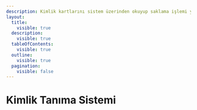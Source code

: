 ```yaml
---
description: Kimlik kartlarını sistem üzerinden okuyup saklama işlemi yapabilirsiniz.
layout:
  title:
    visible: true
  description:
    visible: true
  tableOfContents:
    visible: true
  outline:
    visible: true
  pagination:
    visible: false
---
```


# Kimlik Tanıma Sistemi

